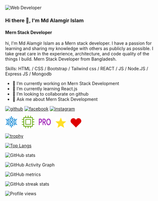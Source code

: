 ![Web Developer](https://res.cloudinary.com/practicaldev/image/fetch/s--rJN6sdTw--/c_imagga_scale,f_auto,fl_progressive,h_420,q_auto,w_1000/https://dev-to-uploads.s3.amazonaws.com/uploads/articles/tvbcrzn0z4lz201b7t3s.jpg)

### Hi there 👋, I'm Md Alamgir Islam 
#### Mern Stack Developer


hi, I'm Md Alamgir Islam as a Mern stack developer. I have a passion for learning and sharing my knowledge with others as publicly as possible. I take great care in the experience, architecture, and code quality of the things I build. Mern Stack Developer from Bangladesh.

Skills: HTML / CSS / Bootstrap / Tailwind css / REACT / JS / Node.JS / Express JS / Mongodb 

- 🔭 I’m currently working on Mern Stack Development 
- 🌱 I’m currently learning React.js 
- 👯 I’m looking to collaborate on github 
- 💬 Ask me about Mern Stack Development 


[<img src='https://cdn.jsdelivr.net/npm/simple-icons@3.0.1/icons/github.svg' alt='github' height='40'>](https://github.com/Alamgirislam420)  [<img src='https://cdn.jsdelivr.net/npm/simple-icons@3.0.1/icons/facebook.svg' alt='facebook' height='40'>](https://www.facebook.com/mdalamgirislama)  [<img src='https://cdn.jsdelivr.net/npm/simple-icons@3.0.1/icons/instagram.svg' alt='instagram' height='40'>](https://www.instagram.com/alamgirislaam/)  

<a href='https://archiveprogram.github.com/'><img src='https://raw.githubusercontent.com/acervenky/animated-github-badges/master/assets/acbadge.gif' width='40' height='40'></a> <a href='https://docs.github.com/en/developers'><img src='https://raw.githubusercontent.com/acervenky/animated-github-badges/master/assets/devbadge.gif' width='40' height='40'></a> <a href='https://github.com/pricing'><img src='https://raw.githubusercontent.com/acervenky/animated-github-badges/master/assets/pro.gif' width='40' height='40'></a> <a href='https://stars.github.com/'><img src='https://raw.githubusercontent.com/acervenky/animated-github-badges/master/assets/starbadge.gif' width='35' height='35'></a> <a href='https://docs.github.com/en/github/supporting-the-open-source-community-with-github-sponsors'><img src='https://raw.githubusercontent.com/acervenky/animated-github-badges/master/assets/sponsorbadge.gif' width='35' height='35'></a> 

[![trophy](https://github-profile-trophy.vercel.app/?username=Alamgirislam420)](https://github.com/ryo-ma/github-profile-trophy)

[![Top Langs](https://github-readme-stats.vercel.app/api/top-langs/?username=Alamgirislam420)](https://github.com/anuraghazra/github-readme-stats)

![GitHub stats](https://github-readme-stats.vercel.app/api?username=Alamgirislam420&show_icons=true&count_private=true)  

![GitHub Activity Graph](https://activity-graph.herokuapp.com/graph?username=Alamgirislam420)  

![GitHub metrics](https://metrics.lecoq.io/Alamgirislam420)  

![GitHub streak stats](https://streak-stats.demolab.com/?user=Alamgirislam420)  

![Profile views](https://gpvc.arturio.dev/Alamgirislam420)  
